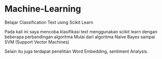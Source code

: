 # Machine-Learning
Belajar Classification Text using Scikit Learn

Pada kali ini saya mencoba klasifikasi text menggunakan scikit learn dengan beberapa perbandingan algoritma
Mulai dari algoritma Naive Bayes sampai SVM (Support Vector Machines)

Selain itu juga terdapat penelitian Word Embedding, sentiment Analysis.
